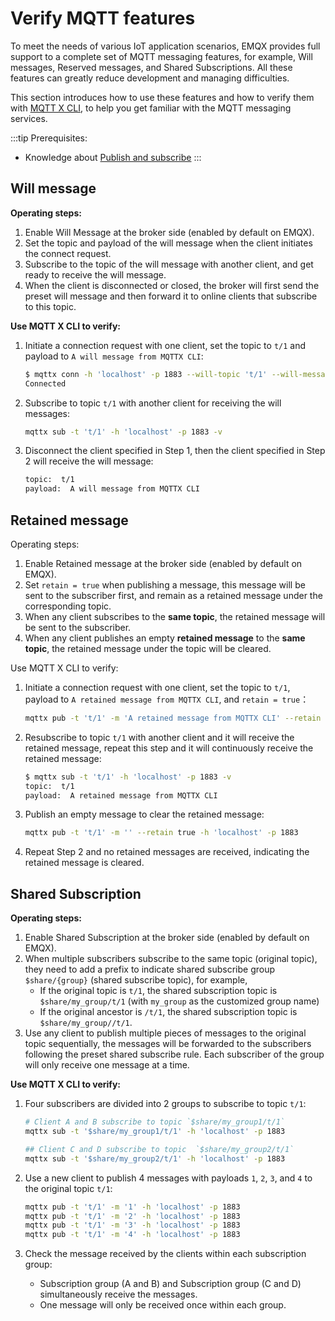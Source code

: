 # Verify MQTT features 

To meet the needs of various IoT application scenarios, EMQX provides full support to a complete set of MQTT messaging features, for example, Will messages, Reserved messages, and Shared Subscriptions. All these features can greatly reduce development and managing difficulties.

This section introduces how to use these features and how to verify them with [MQTT X CLI](https://mqttx.app/cli), to help you get familiar with the MQTT messaging services.

:::tip Prerequisites:

- Knowledge about [Publish and subscribe](./mqtt-publish-and-subscribe.md)
  :::

## Will message

**Operating steps:**

1. Enable Will Message at the broker side (enabled by default on EMQX). 
2. Set the topic and payload of the will message when the client initiates the connect request.
3. Subscribe to the topic of the will message with another client, and get ready to receive the will message. 
4. When the client is disconnected or closed, the broker will first send the preset will message and then forward it to online clients that subscribe to this topic.

**Use MQTT X CLI to verify:**

1. Initiate a connection request with one client, set the topic to `t/1` and payload to `A will message from MQTTX CLI`:

   ```bash
   $ mqttx conn -h 'localhost' -p 1883 --will-topic 't/1' --will-message 'A will message from MQTTX CLI'
   Connected
   ```

2. Subscribe to topic `t/1` with another client for receiving the will messages:

   ```bash
   mqttx sub -t 't/1' -h 'localhost' -p 1883 -v
   ```

3. Disconnect the client specified in Step 1, then the client specified in Step 2 will receive the will message:

   ```bash
   topic:  t/1
   payload:  A will message from MQTTX CLI
   ```

## Retained message

Operating steps:

1. Enable Retained message at the broker side (enabled by default on EMQX). 
2. Set `retain = true` when publishing a message, this message will be sent to the subscriber first, and remain as a retained message under the corresponding topic.
3. When any client subscribes to the **same topic**, the retained message will be sent to the subscriber.
4. When any client publishes an empty **retained message**  to the **same topic**, the retained message under the topic will be cleared.

Use MQTT X CLI to verify:

1. Initiate a connection request with one client, set the topic to `t/1`, payload to `A retained message from MQTTX CLI`,  and `retain = true`：

   ```bash
   mqttx pub -t 't/1' -m 'A retained message from MQTTX CLI' --retain true -h 'localhost' -p 1883
   ```

2. Resubscribe to topic `t/1` with another client and it will receive the retained message, repeat this step and it will continuously receive the retained message:

   ```bash
   $ mqttx sub -t 't/1' -h 'localhost' -p 1883 -v
   topic:  t/1
   payload:  A retained message from MQTTX CLI
   ```

3. Publish an empty message to clear the retained message:

   ```bash
   mqttx pub -t 't/1' -m '' --retain true -h 'localhost' -p 1883
   ```

4. Repeat Step 2 and no retained messages are received, indicating the retained message is cleared. 

## Shared Subscription

**Operating steps:**

1. Enable Shared Subscription at the broker side (enabled by default on EMQX). 
2. When multiple subscribers subscribe to the same topic (original topic), they need to add a prefix to indicate shared subscribe group `$share/{group}` (shared subscribe topic), for example,
   - If the original topic is `t/1`, the shared subscription topic is `$share/my_group/t/1` (with `my_group` as the customized group name)
   - If the original ancestor is `/t/1`, the shared subscription topic is `$share/my_group//t/1`.
3. Use any client to publish multiple pieces of messages to the original topic sequentially, the messages will be forwarded to the subscribers following the preset shared subscribe rule. Each subscriber of the group will only receive one message at a time.

**Use MQTT X CLI to verify:**

1. Four subscribers are divided into 2 groups to subscribe to topic  `t/1`:

   ```bash
   # Client A and B subscribe to topic `$share/my_group1/t/1`
   mqttx sub -t '$share/my_group1/t/1' -h 'localhost' -p 1883
   
   ## Client C and D subscribe to topic  `$share/my_group2/t/1`
   mqttx sub -t '$share/my_group2/t/1' -h 'localhost' -p 1883
   ```

2. Use a new client to publish 4 messages with payloads `1`, `2`, `3`, and `4` to the original topic `t/1`:

   ```bash
   mqttx pub -t 't/1' -m '1' -h 'localhost' -p 1883
   mqttx pub -t 't/1' -m '2' -h 'localhost' -p 1883
   mqttx pub -t 't/1' -m '3' -h 'localhost' -p 1883
   mqttx pub -t 't/1' -m '4' -h 'localhost' -p 1883
   ```

3. Check the message received by the clients within each subscription group:

   - Subscription group (A and B) and Subscription group (C and D) simultaneously receive the messages.
   - One message will only be received once within each group.
